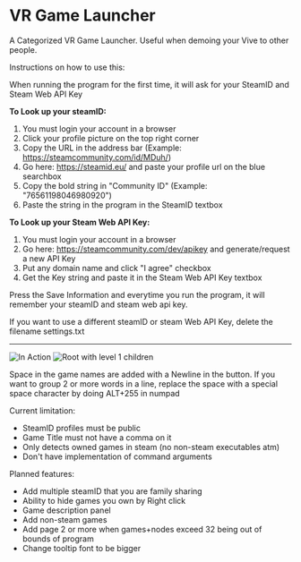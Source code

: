 # VR Game Launcher

A Categorized VR Game Launcher. Useful when demoing your Vive to other people.

Instructions on how to use this:

When running the program for the first time, it will ask for your SteamID and Steam Web API Key

**To Look up your steamID:**

1) You must login your account in a browser    
2) Click your profile picture on the top right corner    
3) Copy the URL in the address bar (Example: https://steamcommunity.com/id/MDuh/)    
4) Go here: https://steamid.eu/ and paste your profile url on the blue searchbox    
5) Copy the bold string in "Community ID" (Example: "76561198046980920")     
6) Paste the string in the program in the SteamID textbox    

**To Look up your Steam Web API Key:**

1) You must login your account in a browser    
2) Go here: https://steamcommunity.com/dev/apikey and generate/request a new API Key    
3) Put any domain name and click "I agree" checkbox    
3) Get the Key string and paste it in the Steam Web API Key textbox    

Press the Save Information and everytime you run the program, it will remember your steamID and steam web api key.

If you want to use a different steamID or steam Web API Key, delete the filename settings.txt

------------------------

![In Action](http://puu.sh/trodS/c5193accce.gif)
![Root with level 1 children](http://puu.sh/tnZrr/880d2ae96b.jpg)

Space in the game names are added with a Newline in the button. If you want to group 2 or more words in a line, replace the space with a special space character by doing ALT+255 in numpad

Current limitation:
- SteamID profiles must be public
- Game Title must not have a comma on it
- Only detects owned games in steam (no non-steam executables atm)
- Don't have implementation of command arguments

Planned features:
- Add multiple steamID that you are family sharing
- Ability to hide games you own by Right click
- Game description panel
- Add non-steam games
- Add page 2 or more when games+nodes exceed 32 being out of bounds of program
- Change tooltip font to be bigger